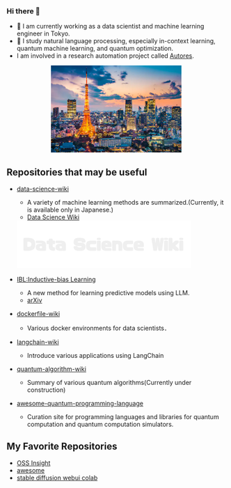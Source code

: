 ### Hi there 👋

- 🔭 I am currently working as a data scientist and machine learning engineer in Tokyo.
- 🌱 I study natural language processing, especially in-context learning, quantum machine learning, and quantum optimization.
- I am involved in a research automation project called [Autores](https://sites.google.com/view/automated-research/home?authuser=0).

<div style="text-align:center;">
    <img src="image/tokyo_yakei.png" alt="logo" width="300" />
</div>

## Repositories that may be useful
- [data-science-wiki](https://github.com/fuyu-quant/data-science-wiki)
  - A variety of machine learning methods are summarized.(Currently, it is available only in Japanese.)
  - [Data Science Wiki](https://www.data-science-wiki.net/)

  <a href="https://www.data-science-wiki.net/">
  <img src="image/dswiki.png" alt="Data Science Wiki" width="400"/></a>

- [IBL:Inductive-bias Learning](https://github.com/fuyu-quant/IBLM)
  - A new method for learning predictive models using LLM.
  - [arXiv](https://arxiv.org/abs/2308.09890)

- [dockerfile-wiki](https://github.com/fuyu-quant/dockerfile-wiki)
  - Various docker environments for data scientists．

- [langchain-wiki](https://github.com/fuyu-quant/langchain-wiki)
  - Introduce various applications using LangChain

- [quantum-algorithm-wiki](https://github.com/fuyu-quant/quantum-algorithm-wiki)
  - Summary of various quantum algorithms(Currently under construction)

- [awesome-quantum-programming-language](https://github.com/fuyu-quant/awesome-quantum-programming-languages)
  - Curation site for programming languages and libraries for quantum computation and quantum computation simulators.


## My Favorite Repositories
- [OSS Insight](https://ossinsight.io/collections/)
- [awesome](https://github.com/sindresorhus/awesome)
- [stable diffusion webui colab](https://github.com/camenduru/stable-diffusion-webui-colab)



